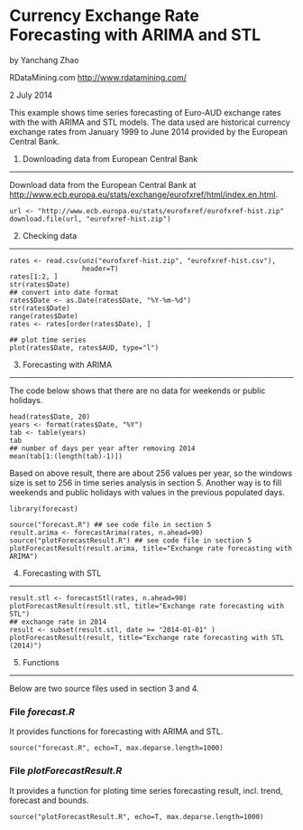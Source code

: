Currency Exchange Rate Forecasting with ARIMA and STL
========================================================

by Yanchang Zhao

RDataMining.com http://www.rdatamining.com/

2 July 2014



This example shows time series forecasting of Euro-AUD exchange rates with the with ARIMA and STL models. The data used are historical currency exchange rates from January 1999 to June 2014 provided by the European Central Bank.

1. Downloading data from European Central Bank
-------------------------------

Download data from the European Central Bank at <http://www.ecb.europa.eu/stats/exchange/eurofxref/html/index.en.html>.
```
url <- "http://www.ecb.europa.eu/stats/eurofxref/eurofxref-hist.zip"
download.file(url, "eurofxref-hist.zip")
```


2. Checking data
-------------------------------

```{r}
rates <- read.csv(unz("eurofxref-hist.zip", "eurofxref-hist.csv"), 
                  header=T)
rates[1:2, ]
str(rates$Date)
## convert into date format
rates$Date <- as.Date(rates$Date, "%Y-%m-%d")
str(rates$Date)
range(rates$Date)
rates <- rates[order(rates$Date), ]
```


<!--
Fill missing data

```
start.date <- min(rates$Date)
end.date <- max(rates$Date)
dates <- setdiff(start.date : end.date, rates$Date)
rates <- rates[order(rates$Date), ]
```
-->


```{r}
## plot time series
plot(rates$Date, rates$AUD, type="l")
```


3. Forecasting with ARIMA
-------------------------------

The code below shows that there are no data for weekends or public holidays.
```{r}
head(rates$Date, 20)
years <- format(rates$Date, "%Y")
tab <- table(years)
tab
## number of days per year after removing 2014
mean(tab[1:(length(tab)-1)]) 
```
Based on above result, there are about 256 values per year, so the windows size is set to 256 in time series analysis in section 5. Another way is to fill weekends and public holidays with values in the previous populated days.


```{r, echo=F, warning=F, message=F}
library(forecast)
```

```{r}
source("forecast.R") ## see code file in section 5
result.arima <- forecastArima(rates, n.ahead=90)
source("plotForecastResult.R") ## see code file in section 5
plotForecastResult(result.arima, title="Exchange rate forecasting with ARIMA")
```


4. Forecasting with STL
-------------------------------

```{r}
result.stl <- forecastStl(rates, n.ahead=90)
plotForecastResult(result.stl, title="Exchange rate forecasting with STL")
## exchange rate in 2014
result <- subset(result.stl, date >= "2014-01-01" )
plotForecastResult(result, title="Exchange rate forecasting with STL (2014)")
```

5. Functions
-------------------------------
Below are two source files used in section 3 and 4.

### File *forecast.R*
It provides functions for forecasting with ARIMA and STL.
```{r, comment=NA, echo=F}
source("forecast.R", echo=T, max.deparse.length=1000)
```

### File *plotForecastResult.R*
It provides a function for ploting time series forecasting result, incl. trend, forecast and bounds.
```{r, comment=NA, echo=F}
source("plotForecastResult.R", echo=T, max.deparse.length=1000)
```
